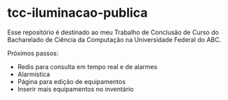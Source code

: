 # tcc-iluminacao-publica
Esse repositório é destinado ao meu Trabalho de Conclusão de Curso do Bacharelado de Ciência da Computação na Universidade Federal do ABC.

Próximos passos:

- Redis para consulta em tempo real e de alarmes
- Alarmística
- Página para edição de equipamentos
- Inserir mais equipamentos no inventário